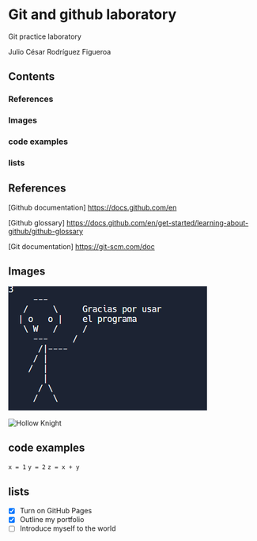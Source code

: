 # Git and github laboratory 

Git practice laboratory

Julio César Rodríguez Figueroa

## Contents
### References
### Images
### code examples
### lists

## References 

[Github documentation] https://docs.github.com/en

[Github glossary] https://docs.github.com/en/get-started/learning-about-github/github-glossary

[Git documentation] https://git-scm.com/doc

## Images

![Moneque](/Moneque.png)

![Hollow Knight](https://image.api.playstation.com/cdn/UP1822/CUSA13632_00/GuFQKWlrIVODEA1su20fCOrNZEYX5CB9.png)

## code examples

``` x = 1 ```
``` y = 2 ```
``` z = x + y ```

## lists

- [x] Turn on GitHub Pages
- [x] Outline my portfolio
- [ ] Introduce myself to the world
